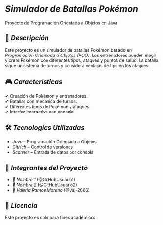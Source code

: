   
# *Simulador de Batallas Pokémon*  
Proyecto de Programación Orientada a Objetos en Java  

## 📌 *Descripción*  
Este proyecto es un simulador de batallas Pokémon basado en *Programación Orientada a Objetos (POO)*. Los entrenadores pueden elegir y crear Pokémon con diferentes tipos, ataques y puntos de salud. La batalla sigue un sistema de turnos y considera ventajas de tipo en los ataques.  

## 🎮 *Características*  
✔ Creación de Pokémon y entrenadores.  
✔ Batallas con mecánica de turnos.  
✔ Diferentes tipos de Pokémon y ataques.  
✔ Interfaz interactiva con consola.  

## 🛠 *Tecnologías Utilizadas*  
* *Java* – Programación Orientada a Objetos  
* *GitHub* – Control de versiones  
* *Scanner* – Entrada de datos por consola  

## 🤝 *Integrantes del Proyecto*  
* *📌 Nombre 1* (@GitHubUsuario1) 
* *📌 Nombre 2* (@GitHubUsuario2) 
* *📌 Valeria Ramos Moreno* (@Val-2666) 

## 📜 *Licencia*  
Este proyecto es solo para fines académicos.
